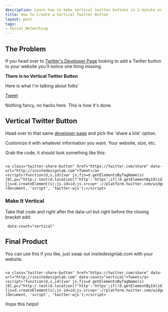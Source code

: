 ```yaml
--- 
description: Learn how to make vertical twitter buttons in 1 minute or less. No hacks or cheats, just the way Twitter wants you to do it.
title: How To Create a Vertical Twitter Button
layout: post
tags: 
- Social_Networking
---
```

## The Problem

If you head over to <a href="https://twitter.com/about/resources/buttons">Twitter's Developer Page</a> looking to add a Twitter button to your website you'll notice one thing missing.

**There is no Vertical Twitter Button**

Here is what I'm talking about folks'

<a class="twitter-share-button" href="https://twitter.com/share" data-url="http://insitedesignlab.com" data-count="vertical">Tweet</a>
<script>!function(d,s,id){var js,fjs=d.getElementsByTagName(s)[0],p=/^http:/.test(d.location)?'http':'https';if(!d.getElementById(id)){js=d.createElement(s);js.id=id;js.src=p+'://platform.twitter.com/widgets.js';fjs.parentNode.insertBefore(js,fjs);}}(document, 'script', 'twitter-wjs');</script>

Nothing fancy, no hacks here. This is how it's done.
## Vertical Twitter Button
Head over to that same <a href="https://twitter.com/about/resources/buttons">developer page</a> and pick the 'share a link' option.

Customize it with whatever information you want. Your website, size, etc.

Grab the code, it should look something like this:
<pre class="prettyprint" rel="HTML"><code lang="xhtml">
&lt;a class="twitter-share-button" href="https://twitter.com/share" data-url="http://insitedesignlab.com">Tweet&lt;/a>
&lt;script>!function(d,s,id){var js,fjs=d.getElementsByTagName(s)[0],p=/^http:/.test(d.location)?'http':'https';if(!d.getElementById(id)){js=d.createElement(s);js.id=id;js.src=p+'://platform.twitter.com/widgets.js';fjs.parentNode.insertBefore(js,fjs);}}(document, 'script', 'twitter-wjs');&lt;/script>
</code></pre>

### Make It Vertical

Take that code and right after the data-url but right before the closing bracket add:

<pre><code lang="xhtml"> data-count="vertical" </code></pre>

## Final Product

You can use this if you like, just swap out insitedesignlab.com with your website.

<pre rel="HTML" class="prettyprint"><code lang="xhtml">
&lt;a class="twitter-share-button" href="https://twitter.com/share" data-url="http://insitedesignlab.com" data-count="vertical">Tweet&lt;/a>
&lt;script>!function(d,s,id){var js,fjs=d.getElementsByTagName(s)[0],p=/^http:/.test(d.location)?'http':'https';if(!d.getElementById(id)){js=d.createElement(s);js.id=id;js.src=p+'://platform.twitter.com/widgets.js';fjs.parentNode.insertBefore(js,fjs);}}(document, 'script', 'twitter-wjs');&lt;/script>
</code></pre>

Hope this helps!
